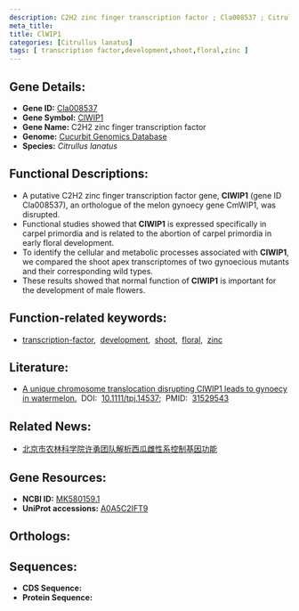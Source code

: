 ```yaml
---
description: C2H2 zinc finger transcription factor ; Cla008537 ; Citrullus lanatus
meta_title:
title: ClWIP1
categories: [Citrullus lanatus]
tags: [ transcription factor,development,shoot,floral,zinc ]
---
```


## Gene Details:
- **Gene ID:** [Cla008537]()
- **Gene Symbol:** <u>ClWIP1</u>
- **Gene Name:** C2H2 zinc finger transcription factor
- **Genome:** [Cucurbit Genomics Database](http://cucurbitgenomics.org/)
- **Species:** *Citrullus lanatus*

## Functional Descriptions:
   - A putative C2H2 zinc finger transcription factor gene, **ClWIP1** (gene ID Cla008537), an orthologue of the melon gynoecy gene CmWIP1, was disrupted.
   - Functional studies showed that **ClWIP1** is expressed specifically in carpel primordia and is related to the abortion of carpel primordia in early floral development.
   - To identify the cellular and metabolic processes associated with **ClWIP1**, we compared the shoot apex transcriptomes of two gynoecious mutants and their corresponding wild types.
   - These results showed that normal function of **ClWIP1** is important for the development of male flowers.

## Function-related keywords:
   - [transcription-factor](/tags/transcription-factor/),&nbsp;&nbsp;[development](/tags/development/),&nbsp;&nbsp;[shoot](/tags/shoot/),&nbsp;&nbsp;[floral](/tags/floral/),&nbsp;&nbsp;[zinc](/tags/zinc/)

## Literature:
   - [A unique chromosome translocation disrupting ClWIP1 leads to gynoecy in watermelon.](https://doi.org/10.1111/tpj.14537)&nbsp;&nbsp;DOI:&nbsp;&nbsp;[10.1111/tpj.14537](https://doi.org/10.1111/tpj.14537);&nbsp;&nbsp;PMID:&nbsp;&nbsp;[31529543](https://pubmed.ncbi.nlm.nih.gov/31529543/)

## Related News:
   - [北京市农林科学院许勇团队解析西瓜雌性系控制基因功能](https://mp.weixin.qq.com/s?__biz=MzU3ODY3MDM0NA==&mid=2247492257&idx=2&sn=07fa491e1bc90dafaf4ac6b35e43d780&chksm=fd7378c6ca04f1d0d1da283bab8a87899474d6501b4ed4efb28cb9a51a68ff039a8fe52c9bed&scene=27#wechat_redirect)

## Gene Resources:
- **NCBI ID:**  [MK580159.1](https://www.ncbi.nlm.nih.gov/gene/?term=MK580159.1)
- **UniProt accessions:**  [A0A5C2IFT9](https://www.uniprot.org/uniprotkb/A0A5C2IFT9/entry)

## Orthologs:

## Sequences:
- **CDS Sequence:**
- **Protein Sequence:**
